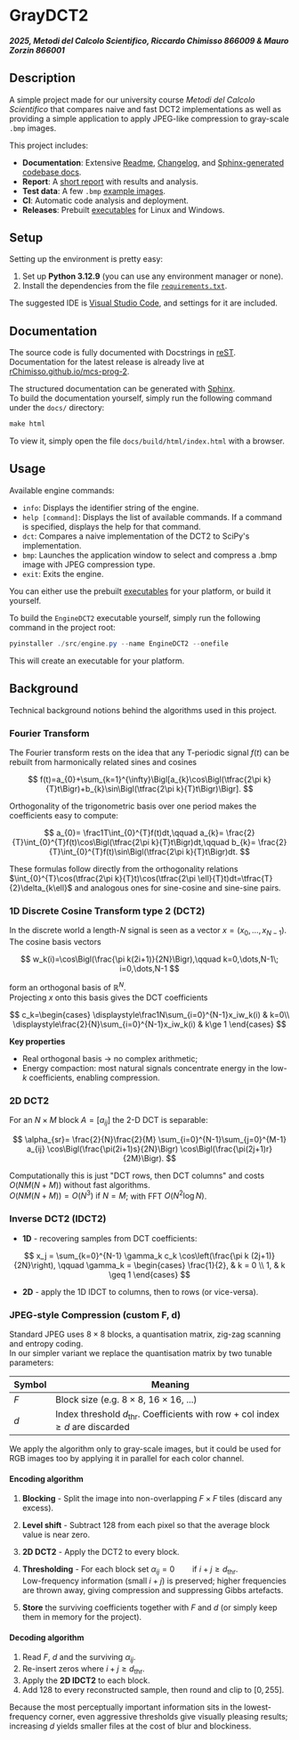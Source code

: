 # GrayDCT2

##### *2025, Metodi del Calcolo Scientifico, Riccardo Chimisso 866009 & Mauro Zorzin 866001*

## Description

A simple project made for our university course *Metodi del Calcolo Scientifico* that compares naive and fast DCT2 implementations as well as providing a simple application to apply JPEG-like compression to gray-scale `.bmp` images.

This project includes:

- **Documentation**: Extensive [Readme](/README.md), [Changelog](/CHANGELOG.md), and [Sphinx-generated codebase docs](https://rchimisso.github.io/mcs-prog-2/).
- **Report**: A [short report](/REPORT.md) with results and analysis.
- **Test data**: A few `.bmp` [example images](/data/).
- **CI**: Automatic code analysis and deployment.
- **Releases**: Prebuilt [executables](https://github.com/rChimisso/mcs-prog-2/releases) for Linux and Windows.

## Setup

Setting up the environment is pretty easy:

1. Set up **Python 3.12.9** (you can use any environment manager or none).
2. Install the dependencies from the file [`requirements.txt`](/requirements.txt).

The suggested IDE is [Visual Studio Code](https://code.visualstudio.com/), and settings for it are included.

## Documentation

The source code is fully documented with Docstrings in [reST](https://docutils.sourceforge.io/rst.html).  
Documentation for the latest release is already live at [rChimisso.github.io/mcs-prog-2](https://rchimisso.github.io/mcs-prog-2/).  

The structured documentation can be generated with [Sphinx](https://www.sphinx-doc.org/en/master/).  
To build the documentation yourself, simply run the following command under the `docs/` directory:
```powershell
make html
```
To view it, simply open the file `docs/build/html/index.html` with a browser.

## Usage

Available engine commands:

- `info`: Displays the identifier string of the engine.
- `help [command]`: Displays the list of available commands. If a command is specified, displays the help for that command.
- `dct`: Compares a naive implementation of the DCT2 to SciPy's implementation.
- `bmp`: Launches the application window to select and compress a .bmp image with JPEG compression type.
- `exit`: Exits the engine.

You can either use the prebuilt [executables](https://github.com/rChimisso/mcs-prog-2/releases) for your platform, or build it yourself.

To build the `EngineDCT2` executable yourself, simply run the following command in the project root:
```powershell
pyinstaller ./src/engine.py --name EngineDCT2 --onefile
```
This will create an executable for your platform.

## Background

Technical background notions behind the algorithms used in this project.

### Fourier Transform

The Fourier transform rests on the idea that any $\text{T-periodic}$ signal $f(t)$ can be rebuilt from harmonically related sines and cosines

$$
f(t)=a_{0}+\sum_{k=1}^{\infty}\Bigl[a_{k}\cos\Bigl(\tfrac{2\pi k}{T}t\Bigr)+b_{k}\sin\Bigl(\tfrac{2\pi k}{T}t\Bigr)\Bigr].
$$

Orthogonality of the trigonometric basis over one period makes the coefficients easy to compute:

$$
a_{0}= \frac1T\int_{0}^{T}f(t)dt,\qquad
a_{k}= \frac{2}{T}\int_{0}^{T}f(t)\cos\Bigl(\tfrac{2\pi k}{T}t\Bigr)dt,\qquad
b_{k}= \frac{2}{T}\int_{0}^{T}f(t)\sin\Bigl(\tfrac{2\pi k}{T}t\Bigr)dt.
$$

These formulas follow directly from the orthogonality relations
$\int_{0}^{T}\cos(\tfrac{2\pi k}{T}t)\cos(\tfrac{2\pi \ell}{T}t)dt=\tfrac{T}{2}\delta_{k\ell}$ and analogous ones for sine-cosine and sine-sine pairs.

### 1D Discrete Cosine Transform type 2 (DCT2)

In the discrete world a length-*N* signal is seen as a vector $x=(x_0,\dots,x_{N-1})$. The cosine basis vectors

$$
w_k(i)=\cos\Bigl(\frac{\pi k(2i+1)}{2N}\Bigr),\qquad
k=0,\dots,N-1\; i=0,\dots,N-1
$$

form an orthogonal basis of $\mathbb R^{N}$.  
Projecting *x* onto this basis gives the DCT coefficients

$$
c_k=\begin{cases}
\displaystyle\frac1N\sum_{i=0}^{N-1}x_iw_k(i) & k=0\\
\displaystyle\frac{2}{N}\sum_{i=0}^{N-1}x_iw_k(i) & k\ge 1
\end{cases}
$$

**Key properties**

- Real orthogonal basis → no complex arithmetic;
- Energy compaction: most natural signals concentrate energy in the low-*k* coefficients, enabling compression.

### 2D DCT2

For an $N\times M$ block $A=[a_{ij}]$ the 2-D DCT is separable:

$$
\alpha_{sr}= \frac{2}{N}\frac{2}{M}
\sum_{i=0}^{N-1}\sum_{j=0}^{M-1}
a_{ij}
\cos\Bigl(\frac{\pi(2i+1)s}{2N}\Bigr)
\cos\Bigl(\frac{\pi(2j+1)r}{2M}\Bigr).
$$

Computationally this is just "DCT rows, then DCT columns" and costs $O(NM(N+M))$ without fast algorithms.  
$O(NM(N+M)) = O(N^3) \text{ if } N=M$; with FFT $O(N^2 \log N)$.

### Inverse DCT2 (IDCT2)

- **1D** - recovering samples from DCT coefficients:

$$
x_j = \sum_{k=0}^{N-1} \gamma_k  c_k \cos\left(\frac{\pi k (2j+1)}{2N}\right),
\qquad \gamma_k = \begin{cases} \frac{1}{2}, & k = 0 \\ 1, & k \geq 1 \end{cases}
$$
- **2D** - apply the 1D IDCT to columns, then to rows (or vice-versa).

### JPEG-style Compression (custom F, d)

Standard JPEG uses $8 \times 8$ blocks, a quantisation matrix, zig-zag scanning and entropy coding.  
In our simpler variant we replace the quantisation matrix by two tunable parameters:

| Symbol | Meaning                                                                                   |
| ------ | ----------------------------------------------------------------------------------------- |
| $F$    | Block size (e.g. $8 \times 8$, $16 \times 16$, $...$)                                     |
| $d$    | Index threshold $d_{\text{thr}}$. Coefficients with row + col index $\ge d$ are discarded |

We apply the algorithm only to gray-scale images, but it could be used for RGB images too by applying it in parallel for each color channel.

#### Encoding algorithm

1. **Blocking** - Split the image into non-overlapping $F\times F$ tiles (discard any excess).

2. **Level shift** - Subtract $128$ from each pixel so that the average block value is near zero.

3. **2D DCT2** - Apply the DCT2 to every block.

4. **Thresholding** - For each block set $\alpha_{ij} = 0 \qquad \text{if } i + j \geq d_{\text{thr}}$.  
   Low-frequency information (small $i + j$) is preserved; higher frequencies are thrown away, giving compression and suppressing Gibbs artefacts.

6. **Store** the surviving coefficients together with $F$ and $d$ (or simply keep them in memory for the project).

#### Decoding algorithm

1. Read $F$, $d$ and the surviving $\alpha_{ij}$.
2. Re-insert zeros where $i+j\ge d_{\text{thr}}$.
3. Apply the **2D IDCT2** to each block.
4. Add $128$ to every reconstructed sample, then round and clip to $[0,255]$.

Because the most perceptually important information sits in the lowest-frequency corner, even aggressive thresholds give visually pleasing results; increasing $d$ yields smaller files at the cost of blur and blockiness.
